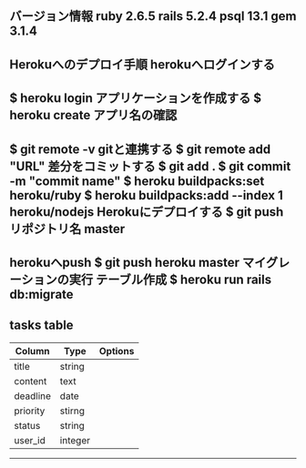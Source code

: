 バージョン情報
ruby 2.6.5
rails 5.2.4
psql 13.1
gem 3.1.4
------
Herokuへのデプロイ手順
herokuへログインする
------
$ heroku login
アプリケーションを作成する
$ heroku create
アプリ名の確認
------
$ git remote -v
gitと連携する
$ git remote add "URL"
差分をコミットする
$ git add .
$ git commit -m "commit name"
$ heroku buildpacks:set heroku/ruby
$ heroku buildpacks:add --index 1 heroku/nodejs
Herokuにデプロイする
$ git push リポジトリ名 master
------
herokuへpush
$ git push heroku master
マイグレーションの実行
テーブル作成
$ heroku run rails db:migrate
------
tasks table
------
|Column|Type|Options|
|------|----|-------|
|title|string|
|content|text|
|deadline|date|
|priority|stirng|
|status|string|
|user_id|integer|
------
